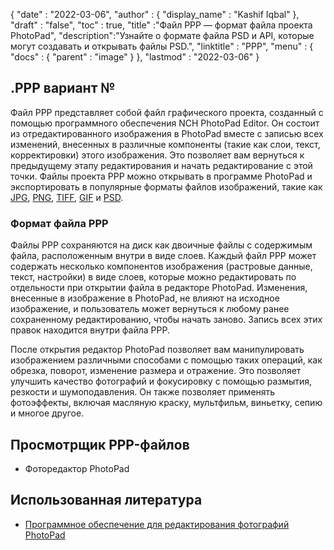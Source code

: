 {
  "date" : "2022-03-06",
  "author" : {
    "display_name" : "Kashif Iqbal"
},
  "draft" : "false",
  "toc" : true,
  "title" :"Файл PPP — формат файла проекта PhotoPad",
  "description":"Узнайте о формате файла PSD и API, которые могут создавать и открывать файлы PSD.",
  "linktitle" : "PPP",
  "menu" : {
    "docs" : {
      "parent" : "image"
}
},
  "lastmod" : "2022-03-06"
}

## .PPP вариант №

Файл PPP представляет собой файл графического проекта, созданный с помощью программного обеспечения NCH PhotoPad Editor. Он состоит из отредактированного изображения в PhotoPad вместе с записью всех изменений, внесенных в различные компоненты (такие как слои, текст, корректировки) этого изображения. Это позволяет вам вернуться к предыдущему этапу редактирования и начать редактирование с этой точки. Файлы проекта PPP можно открывать в программе PhotoPad и экспортировать в популярные форматы файлов изображений, такие как [JPG](/ru/image/jpeg/), [PNG](/ru/image/png/), [TIFF](/ru/image/tiff/), [GIF](/ru/image/gif/) и [PSD](/ru/image/psd/).

### Формат файла PPP

Файлы PPP сохраняются на диск как двоичные файлы с содержимым файла, расположенным внутри в виде слоев. Каждый файл PPP может содержать несколько компонентов изображения (растровые данные, текст, настройки) в виде слоев, которые можно редактировать по отдельности при открытии файла в редакторе PhotoPad. Изменения, внесенные в изображение в PhotoPad, не влияют на исходное изображение, и пользователь может вернуться к любому ранее сохраненному редактированию, чтобы начать заново. Запись всех этих правок находится внутри файла PPP.

После открытия редактор PhotoPad позволяет вам манипулировать изображением различными способами с помощью таких операций, как обрезка, поворот, изменение размера и отражение. Это позволяет улучшить качество фотографий и фокусировку с помощью размытия, резкости и шумоподавления. Он также позволяет применять фотоэффекты, включая масляную краску, мультфильм, виньетку, сепию и многое другое.

## Просмотрщик PPP-файлов

* Фоторедактор PhotoPad

## Использованная литература ##

* [Программное обеспечение для редактирования фотографий PhotoPad](https://www.nchsoftware.com/photoeditor/index.html)

